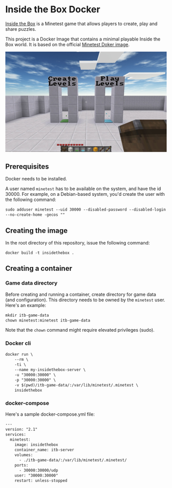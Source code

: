 # Inside the Box Docker

[Inside the Box](https://gitlab.com/sofar/insidethebox) is a Minetest game that allows players to create, play and share puzzles.

This project is a Docker Image that contains a minimal playable Inside the Box world.
It is based on the official [Minetest Doker image](https://github.com/minetest/minetest#docker).

![Gameplay Screenshot](./screenshot.jpg)

## Prerequisites

Docker needs to be installed.

A user named `minetest` has to be available on the system, and have the id 30000.
For example, on a Debian-based system, you'd create the user with the following command:

```
sudo adduser minetest --uid 30000 --disabled-password --disabled-login --no-create-home -gecos ""
```

## Creating the image

In the root directory of this repository, issue the following command:

```
docker build -t insidethebox .
```

## Creating a container

### Game data directory

Before creating and running a container, create directory for game data (and configuration). This directory needs to be owned by the `minetest` user.
Here's an example:

```
mkdir itb-game-data
chown minetest:minetest itb-game-data
```

Note that the `chown` command might require elevated privileges (sudo).

### Docker cli

```
docker run \
    --rm \
    -ti \
    --name my-insidethebox-server \
    -u "30000:30000" \
    -p "30000:30000" \
    -v $(pwd)/itb-game-data/:/var/lib/minetest/.minetest \
    insidethebox
```

### docker-compose

Here's a sample docker-compose.yml file:

```
---
version: "2.1"
services:
  minetest:
    image: insidethebox
    container_name: itb-server
    volumes:
      - ./itb-game-data/:/var/lib/minetest/.minetest/
    ports:
      - 30000:30000/udp
    user: "30000:30000"
    restart: unless-stopped
```
